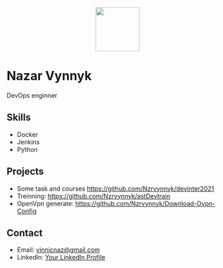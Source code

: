 <div id="header" align="center">
  <img src="https://media.giphy.com/media/M9gbBd9nbDrOTu1Mqx/giphy.gif" width="100"/>
</div>


# Nazar Vynnyk

DevOps enginner

## Skills
- Docker 
- Jenkins
- Python

## Projects
- Some task and courses https://github.com/Nzrvynnyk/devinter2021
- Treinning: https://github.com/Nzrvynnyk/astDevtrain
- OpenVpn generate: https://github.com/Nzrvynnyk/Download-Ovpn-Config

## Contact
- Email: vinnicnaz@gmail.com
- LinkedIn: [Your LinkedIn Profile](linkedin.com/in/nazarvynnyk/)
